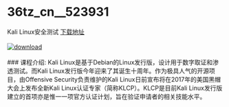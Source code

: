 # 36tz_cn__523931
Kali Linux安全测试
[下载地址](http://www.36tz.cn/article/523931 "下载地址")
<br/></br>[![download](http://36tz.cn/muke_img/2018_09_1-32-300x171.png "下载地址")](http://www.36tz.cn/article/523931 "下载地址")
<br/></br>### 课程介绍:
Kali Linux是基于Debian的Linux发行版，设计用于数字取证和渗透测试。而Kali Linux发行版今年迎来了其诞生十周年。作为极具人气的开源项目，由Offensive Security负责维护的Kali Linux日前宣布将在2017年的美国黑帽大会上发布全新Kali Linux认证专家（简称KLCP）。KLCP是目前Kali Linux发行版建立的首项亦是惟一一项官方认证计划，旨在验证申请者的相关技能水平。


